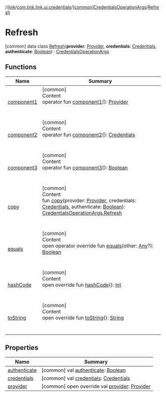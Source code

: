 //[link](../../../index.md)/[com.tink.link.ui.credentials](../../index.md)/[[common]CredentialsOperationArgs](../index.md)/[Refresh](index.md)



# Refresh  
 [common] data class [Refresh](index.md)(**provider**: [Provider](../../../com.tink.model.provider/[common]-provider/index.md), **credentials**: [Credentials](../../../com.tink.model.credentials/[common]-credentials/index.md), **authenticate**: [Boolean](https://kotlinlang.org/api/latest/jvm/stdlib/kotlin/-boolean/index.html)) : [CredentialsOperationArgs](../index.md)   


## Functions  
  
|  Name|  Summary| 
|---|---|
| <a name="com.tink.link.ui.credentials/CredentialsOperationArgs.Refresh/component1/#/PointingToDeclaration/"></a>[component1](component1.md)| <a name="com.tink.link.ui.credentials/CredentialsOperationArgs.Refresh/component1/#/PointingToDeclaration/"></a>[common]  <br>Content  <br>operator fun [component1](component1.md)(): [Provider](../../../com.tink.model.provider/[common]-provider/index.md)  <br><br><br>
| <a name="com.tink.link.ui.credentials/CredentialsOperationArgs.Refresh/component2/#/PointingToDeclaration/"></a>[component2](component2.md)| <a name="com.tink.link.ui.credentials/CredentialsOperationArgs.Refresh/component2/#/PointingToDeclaration/"></a>[common]  <br>Content  <br>operator fun [component2](component2.md)(): [Credentials](../../../com.tink.model.credentials/[common]-credentials/index.md)  <br><br><br>
| <a name="com.tink.link.ui.credentials/CredentialsOperationArgs.Refresh/component3/#/PointingToDeclaration/"></a>[component3](component3.md)| <a name="com.tink.link.ui.credentials/CredentialsOperationArgs.Refresh/component3/#/PointingToDeclaration/"></a>[common]  <br>Content  <br>operator fun [component3](component3.md)(): [Boolean](https://kotlinlang.org/api/latest/jvm/stdlib/kotlin/-boolean/index.html)  <br><br><br>
| <a name="com.tink.link.ui.credentials/CredentialsOperationArgs.Refresh/copy/#com.tink.model.provider.Provider#com.tink.model.credentials.Credentials#kotlin.Boolean/PointingToDeclaration/"></a>[copy](copy.md)| <a name="com.tink.link.ui.credentials/CredentialsOperationArgs.Refresh/copy/#com.tink.model.provider.Provider#com.tink.model.credentials.Credentials#kotlin.Boolean/PointingToDeclaration/"></a>[common]  <br>Content  <br>fun [copy](copy.md)(provider: [Provider](../../../com.tink.model.provider/[common]-provider/index.md), credentials: [Credentials](../../../com.tink.model.credentials/[common]-credentials/index.md), authenticate: [Boolean](https://kotlinlang.org/api/latest/jvm/stdlib/kotlin/-boolean/index.html)): [CredentialsOperationArgs.Refresh](index.md)  <br><br><br>
| <a name="kotlin/Any/equals/#kotlin.Any?/PointingToDeclaration/"></a>[equals](../../../com.tink.service.user/[common]-user-profile-service-impl/index.md#%5Bkotlin%2FAny%2Fequals%2F%23kotlin.Any%3F%2FPointingToDeclaration%2F%5D%2FFunctions%2F1135467963)| <a name="kotlin/Any/equals/#kotlin.Any?/PointingToDeclaration/"></a>[common]  <br>Content  <br>open operator override fun [equals](../../../com.tink.service.user/[common]-user-profile-service-impl/index.md#%5Bkotlin%2FAny%2Fequals%2F%23kotlin.Any%3F%2FPointingToDeclaration%2F%5D%2FFunctions%2F1135467963)(other: [Any](https://kotlinlang.org/api/latest/jvm/stdlib/kotlin/-any/index.html)?): [Boolean](https://kotlinlang.org/api/latest/jvm/stdlib/kotlin/-boolean/index.html)  <br><br><br>
| <a name="kotlin/Any/hashCode/#/PointingToDeclaration/"></a>[hashCode](../../../com.tink.service.user/[common]-user-profile-service-impl/index.md#%5Bkotlin%2FAny%2FhashCode%2F%23%2FPointingToDeclaration%2F%5D%2FFunctions%2F1135467963)| <a name="kotlin/Any/hashCode/#/PointingToDeclaration/"></a>[common]  <br>Content  <br>open override fun [hashCode](../../../com.tink.service.user/[common]-user-profile-service-impl/index.md#%5Bkotlin%2FAny%2FhashCode%2F%23%2FPointingToDeclaration%2F%5D%2FFunctions%2F1135467963)(): [Int](https://kotlinlang.org/api/latest/jvm/stdlib/kotlin/-int/index.html)  <br><br><br>
| <a name="kotlin/Any/toString/#/PointingToDeclaration/"></a>[toString](../../../com.tink.service.user/[common]-user-profile-service-impl/index.md#%5Bkotlin%2FAny%2FtoString%2F%23%2FPointingToDeclaration%2F%5D%2FFunctions%2F1135467963)| <a name="kotlin/Any/toString/#/PointingToDeclaration/"></a>[common]  <br>Content  <br>open override fun [toString](../../../com.tink.service.user/[common]-user-profile-service-impl/index.md#%5Bkotlin%2FAny%2FtoString%2F%23%2FPointingToDeclaration%2F%5D%2FFunctions%2F1135467963)(): [String](https://kotlinlang.org/api/latest/jvm/stdlib/kotlin/-string/index.html)  <br><br><br>


## Properties  
  
|  Name|  Summary| 
|---|---|
| <a name="com.tink.link.ui.credentials/CredentialsOperationArgs.Refresh/authenticate/#/PointingToDeclaration/"></a>[authenticate](authenticate.md)| <a name="com.tink.link.ui.credentials/CredentialsOperationArgs.Refresh/authenticate/#/PointingToDeclaration/"></a> [common] val [authenticate](authenticate.md): [Boolean](https://kotlinlang.org/api/latest/jvm/stdlib/kotlin/-boolean/index.html)   <br>
| <a name="com.tink.link.ui.credentials/CredentialsOperationArgs.Refresh/credentials/#/PointingToDeclaration/"></a>[credentials](credentials.md)| <a name="com.tink.link.ui.credentials/CredentialsOperationArgs.Refresh/credentials/#/PointingToDeclaration/"></a> [common] val [credentials](credentials.md): [Credentials](../../../com.tink.model.credentials/[common]-credentials/index.md)   <br>
| <a name="com.tink.link.ui.credentials/CredentialsOperationArgs.Refresh/provider/#/PointingToDeclaration/"></a>[provider](provider.md)| <a name="com.tink.link.ui.credentials/CredentialsOperationArgs.Refresh/provider/#/PointingToDeclaration/"></a> [common] open override val [provider](provider.md): [Provider](../../../com.tink.model.provider/[common]-provider/index.md)   <br>

